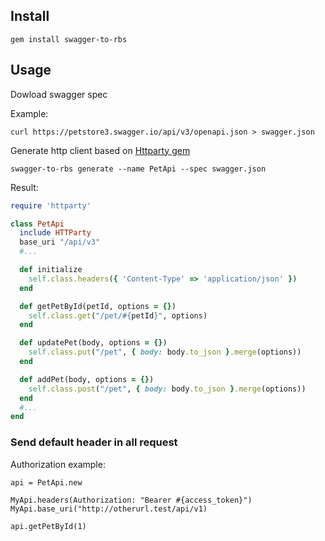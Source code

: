 ## Install

```
gem install swagger-to-rbs
```

## Usage

Dowload swagger spec

Example:

```
curl https://petstore3.swagger.io/api/v3/openapi.json > swagger.json
```

Generate http client based on [Httparty gem](https://github.com/jnunemaker/httparty)

```
swagger-to-rbs generate --name PetApi --spec swagger.json
```

Result:

```rb
require 'httparty'

class PetApi
  include HTTParty
  base_uri "/api/v3"
  #...

  def initialize
    self.class.headers({ 'Content-Type' => 'application/json' })
  end

  def getPetById(petId, options = {})
    self.class.get("/pet/#{petId}", options)
  end

  def updatePet(body, options = {})
    self.class.put("/pet", { body: body.to_json }.merge(options))
  end

  def addPet(body, options = {})
    self.class.post("/pet", { body: body.to_json }.merge(options))
  end
  #...
end
```

### Send default header in all request

Authorization example:

```
api = PetApi.new

MyApi.headers(Authorization: "Bearer #{access_token}")
MyApi.base_uri("http://otherurl.test/api/v1)

api.getPetById(1)
```
